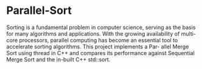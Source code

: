 # Parallel-Sort
Sorting is a fundamental problem in computer science, serving as the basis for many algorithms
and applications. With the growing availability of multi-core processors, parallel computing
has become an essential tool to accelerate sorting algorithms. This project implements a Par-
allel Merge Sort using thread in C++ and compares its performance against Sequential
Merge Sort and the in-built C++ std::sort.
